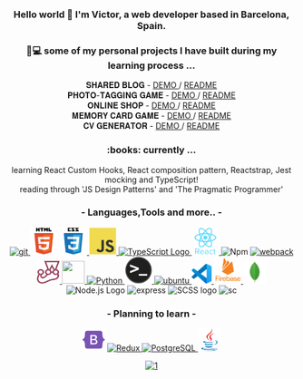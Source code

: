 <h3 align="center"> Hello world 👋 I'm Victor, a web developer based in Barcelona, Spain.</h3>

<h3 align="center" >
  
  <h3 align="center" > 🚩💻 some of my personal projects I have built during my learning process ... </h3>
  <div align="center">
    <div list-style="none"> 𝐒𝐇𝐀𝐑𝐄𝐃 𝐁𝐋𝐎𝐆 - <a href="https://codespot.vercel.app//"> DEMO </a> / <a href="https://github.com/Vikms95/blog-api#readme">README</a></div>
    <div> 𝐏𝐇𝐎𝐓𝐎-𝐓𝐀𝐆𝐆𝐈𝐍𝐆 𝐆𝐀𝐌𝐄 - <a href="https://vikms95.github.io/react-wheres-waldo/"> DEMO </a> / <a href="https://github.com/Vikms95/react-wheres-waldo#readme">README</a></div>
    <div> 𝐎𝐍𝐋𝐈𝐍𝐄 𝐒𝐇𝐎𝐏 - <a href="[vikms95.github.io/react-shop-cart/](https://vikms95.github.io/react-shop-cart/)"> DEMO </a> / <a href="https://github.com/Vikms95/react-shop-cart#readme">README</a>       </div>
    <div> 𝐌𝐄𝐌𝐎𝐑𝐘 𝐂𝐀𝐑𝐃 𝐆𝐀𝐌𝐄 - <a href="vikms95.github.io/react-memory-card"> DEMO </a> / <a href="https://github.com/Vikms95/react-memory-card#readme">README</a></div>
    <div> 𝐂𝐕 𝐆𝐄𝐍𝐄𝐑𝐀𝐓𝐎𝐑 - <a href="vikms95.github.io/react-cv-application"> DEMO </a> / <a href="https://github.com/Vikms95/react-cv-application#readme">README</a></div>
    
<h3 align="center" list-style="none"> :books: currently ... </h3>
<div>
   <div> learning React Custom Hooks, React composition pattern, Reactstrap, Jest mocking and TypeScript! </div>
   <div> reading through 'JS Design Patterns' and 'The Pragmatic Programmer'</div>
</div>


<h3 align="center"> - Languages,Tools and more.. -</h3>
<p align="center">  <a href="https://git-scm.com/" target="_blank"> <img src="https://www.vectorlogo.zone/logos/git-scm/git-scm-icon.svg" alt="git" width="48" height="48"/> </a>  <img src="https://raw.githubusercontent.com/devicons/devicon/master/icons/html5/html5-original-wordmark.svg" alt="html5" width="48" height="48"/> </a>  <a href="https://www.w3schools.com/css/" target="_blank"> <img src="https://raw.githubusercontent.com/devicons/devicon/master/icons/css3/css3-original-wordmark.svg" alt="css3" width="48" height="48"/>
<a href="https://developer.mozilla.org/en-US/docs/Web/JavaScript" target="_blank"> <img src="https://raw.githubusercontent.com/devicons/devicon/master/icons/javascript/javascript-original.svg" alt="javascript" width="48" height="48"/> <img src="https://cdn.svgporn.com/logos/typescript-icon.svg" alt="TypeScript Logo" title="TypeScript" width="48" height="48" /> <img src="https://raw.githubusercontent.com/devicons/devicon/master/icons/react/react-original-wordmark.svg" alt="react" width="48" height="48"/> </a> <img src="https://cdn.jsdelivr.net/gh/devicons/devicon/icons/npm/npm-original-wordmark.svg"width="48"height="48"alt="Npm"/> <a href="https://webpack.js.org" target="_blank"> <img src="https://webpack.js.org/site-logo.1fcab817090e78435061.svg" alt="webpack" width="40" height="40"/> <img src="https://raw.githubusercontent.com/devicons/devicon/master/icons/jest/jest-plain.svg" alt="jest" width="40" height="40"/> <img src="https://testing-library.com/img/octopus-64x64.png" height="40" width="40" /> <a href="https://reactjs.org/" target="_blank"> <img title="Python" alt="Python" src="https://raw.githubusercontent.com/Thomas-George-T/Thomas-George-T/master/assets/python.svg" width="48" height="48" /> <img alt="Terminal" width="48px" src="https://raw.githubusercontent.com/github/explore/80688e429a7d4ef2fca1e82350fe8e3517d3494d/topics/terminal/terminal.png" /> <img src="https://upload.wikimedia.org/wikipedia/commons/thumb/a/ab/Logo-ubuntu_cof-orange-hex.svg/1200px-Logo-ubuntu_cof-orange-hex.svg.png" alt="ubuntu" width="48" height="48"/> <img alt="Visual Studio Code" width="35px" height="35" src="https://raw.githubusercontent.com/github/explore/80688e429a7d4ef2fca1e82350fe8e3517d3494d/topics/visual-studio-code/visual-studio-code.png" /
<a href="https://jestjs.io" target="_blank"> <img src="https://raw.githubusercontent.com/devicons/devicon/master/icons/firebase/firebase-plain-wordmark.svg" alt="firebase" width="48" height="48"/> </a> <img src="https://raw.githubusercontent.com/devicons/devicon/master/icons/mongodb/mongodb-original.svg" alt="mongodb" width="40" height="40"/> <img src="https://seeklogo.com/images/N/nodejs-logo-FBE122E377-seeklogo.com.png" alt="Node.js Logo" title="Node.js" width="48" height="48" />  <img src="https://icongr.am/devicon/express-original.svg?size=128&color=ffffff" alt="express" width="40" height="40"/>  <img src="https://res.cloudinary.com/rammina/image/upload/v1632570930/pngegg_prghqk.png" alt="SCSS logo" title="SCSS" width="48" height="48" />  <img src="https://styled-components.com/atom.png" alt="sc" width="40" height="40"/>   </p> 
 
<h3 align="center"> - Planning to learn - </h3> 
<p align="center"> <img src="https://raw.githubusercontent.com/devicons/devicon/master/icons/bootstrap/bootstrap-plain.svg" alt="bootstrap" width="40" height="40"/>  <a href="https://firebase.google.com/" target="_blank"> <img
        src="https://cdn.jsdelivr.net/gh/devicons/devicon/icons/redux/redux-original.svg"
        width="40"
        height="40"
        alt="Redux"
      /> <img
        src="https://cdn.jsdelivr.net/gh/devicons/devicon/icons/postgresql/postgresql-original.svg"
        width="40"
        height="40"
        alt="PostgreSQL"
      /> 
<img src="https://raw.githubusercontent.com/devicons/devicon/master/icons/java/java-original.svg" alt="c" width="40" height="40"/>
   
<!-- <p align="center">
    <a href="https://github.com/anuraghazra/github-readme-stats">
    <img title="Github Stats" alt="1" src="https://github-readme-stats-black-pi.vercel.app/api?username=Vikms95&show_icons=true&theme=tokyonight&count_private=true&include_all_commits=true"/>
  </a> -->
<p align="center">
   <a href="https://github.com/anuraghazra/github-readme-stats">
    <img title="Github Stats" alt="1" src="https://github-readme-stats.vercel.app/api/top-langs/?username=Vikms95&show_icons=true&theme=tokyonight&layout=compact&hide=html,css,shell&langs_count=8"/>
  </a>
</p>
